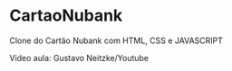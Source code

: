 # CartaoNubank
Clone do Cartão Nubank com HTML, CSS e JAVASCRIPT

Video aula: Gustavo Neitzke/Youtube
